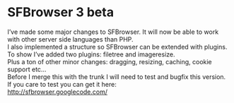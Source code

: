 <!--
  date: 2008-12-31
  modified: 2008-12-31
  slug: sfbrowser-3-beta
  type: post
  categories: code, JavaScript, jQuery, backend
  tags: PHP, test
-->

# SFBrowser 3 beta

<p>I&#8217;ve made some major changes to SFBrowser. It will now be able to work with other server side languages than PHP.<br />
I also implemented a structure so SFBrowser can be extended with plugins. To show I&#8217;ve added two plugins: filetree and imageresize.<br />
Plus a ton of other minor changes: dragging, resizing, caching, cookie support etc&#8230;<br />
Before I merge this with the trunk I will need to test and bugfix this version.<br />
If you care to test you can get it here:<br />
<a href="http://sfbrowser.googlecode.com/">http://sfbrowser.googlecode.com/</a></p>
